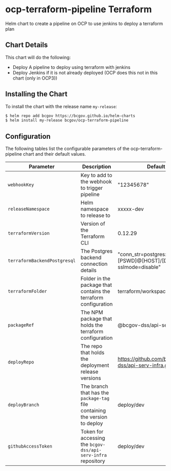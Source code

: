# ocp-terraform-pipeline Terraform

Helm chart to create a pipeline on OCP to use jenkins to deploy a terraform plan

## Chart Details

This chart will do the following:

* Deploy A pipeline to deploy using terraform with jenkins
* Deploy Jenkins if it is not already deployed (OCP does this not in this chart (only in OCP3))

## Installing the Chart

To install the chart with the release name `my-release`:

```bash
$ helm repo add bcgov https://bcgov.github.io/helm-charts
$ helm install my-release bcgov/ocp-terraform-pipeline
```

## Configuration

The following tables list the configurable parameters of the ocp-terraform-pipeline chart and their default values.



| Parameter                         | Description                          | Default                                   |
| --------------------------------- | ------------------------------------ | ----------------------------------------- |
| `webhookKey           `           | Key to add to the webhook to trigger pipeline | "12345678"                       |
| `releaseNamespace           `     | Helm namespace to release to         | xxxxx-dev                                 |
| `terraformVersion`         | Version of the Terraform CLI | 0.12.29    |
| `terraformBackendPostgresql` | The Postgres backend connection details | "conn_str=postgres://[USER]:[PSWD]@[HOST]/[DATABASE]?sslmode=disable"    |
| `terraformFolder`         | Folder in the package that contains the terraform configuration | terraform/workspaces/dev     |
| `packageRef           `         | The NPM package that holds the terraform configuration | @bcgov-dss/api-serv-infra     |
| `deployRepo           `         | The repo that holds the deployment release versions | https://github.com/bcgov-dss/api-serv-infra.git     |
| `deployBranch         `         | The branch that has the `package-tag` file containing the version to deploy | deploy/dev     |
| `githubAccessToken`         | Token for accessing the `bcgov-dss/api-serv-infra` repository | deploy/dev     |

